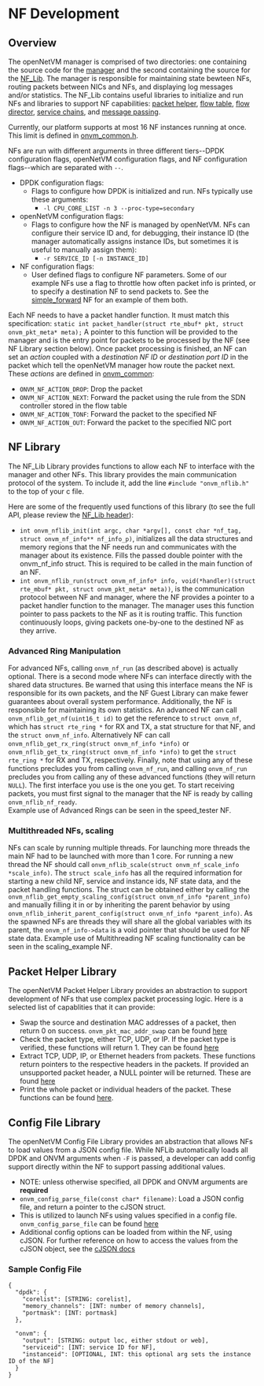 NF Development
==

Overview
--

The openNetVM manager is comprised of two directories: one containing the source code for the [manager][onvm_mgr] and the second containing the source for the [NF_Lib][onvm_nflib].  The manager is responsible for maintaining state bewteen NFs, routing packets between NICs and NFs, and displaying log messages and/or statistics.  The NF_Lib contains useful libraries to initialize and run NFs and libraries to support NF capabilities: [packet helper][pkt_helper], [flow table][flow_table], [flow director][flow_director], [service chains][srvc_chains], and [message passing][msg_passing].

Currently, our platform supports at most 16 NF instances running at once.  This limit is defined in [onvm_common.h][onvm_common.h:L51].

NFs are run with different arguments in three different tiers--DPDK configuration flags, openNetVM configuration flags, and NF configuration flags--which are separated with `--`.
  - DPDK configuration flags:
    + Flags to configure how DPDK is initialized and run.  NFs typically use these arguments:
      - `-l CPU_CORE_LIST -n 3 --proc-type=secondary`
  - openNetVM configuration flags:
    + Flags to configure how the NF is managed by openNetVM.  NFs can configure their service ID and, for debugging, their instance ID (the manager automatically assigns instance IDs, but sometimes it is useful to manually assign them):
      - `-r SERVICE_ID [-n INSTANCE_ID]`
  - NF configuration flags:
    + User defined flags to configure NF parameters.  Some of our example NFs use a flag to throttle how often packet info is printed, or to specify a destination NF to send packets to.  See the [simple_forward][forward] NF for an example of them both.

Each NF needs to have a packet handler function.  It must match this specification: `static int packet_handler(struct rte_mbuf* pkt, struct onvm_pkt_meta* meta);`  A pointer to this function will be provided to the manager and is the entry point for packets to be processed by the NF (see NF Library section below).  Once packet processing is finished, an NF can set an _action_ coupled with a _destination NF ID_ or _destination port ID_ in the packet which tell the openNetVM manager how route the packet next.  These _actions_ are defined in [onvm_common][onvm_common.h:L55]:
  - `ONVM_NF_ACTION_DROP`: Drop the packet
  - `ONVM_NF_ACTION_NEXT`: Forward the packet using the rule from the SDN controller stored in the flow table
  - `ONVM_NF_ACTION_TONF`: Forward the packet to the specified NF
  - `ONVM_NF_ACTION_OUT`: Forward the packet to the specified NIC port

NF Library
--

The NF_Lib Library provides functions to allow each NF to interface with the manager and other NFs.  This library provides the main communication protocol of the system.  To include it, add the line `#include "onvm_nflib.h"` to the top of your c file.

Here are some of the frequently used functions of this library (to see the full API, please review the [NF_Lib header][onvm_nflib.h]):
  - `int onvm_nflib_init(int argc, char *argv[], const char *nf_tag, struct onvm_nf_info** nf_info_p)`, initializes all the data structures and memory regions that the NF needs run and communicates with the manager about its existence. Fills the passed double pointer with the onvm_nf_info struct. This is required to be called in the main function of an NF.
  - `int onvm_nflib_run(struct onvm_nf_info* info, void(*handler)(struct rte_mbuf* pkt, struct onvm_pkt_meta* meta))`, is the communication protocol between NF and manager, where the NF provides a pointer to a packet handler function to the manager.  The manager uses this function pointer to pass packets to the NF as it is routing traffic.  This function continuously loops, giving packets one-by-one to the destined NF as they arrive.

### Advanced Ring Manipulation
For advanced NFs, calling `onvm_nf_run` (as described above) is actually optional. There is a second mode where NFs can interface directly with the shared data structures.  Be warned that using this interface means the NF is responsible for its own packets, and the NF Guest Library can make fewer guarantees about overall system performance.  Additionally, the NF is responsible for maintaining its own statistics.  An advanced NF can call `onvm_nflib_get_nf(uint16_t id)` to get the reference to `struct onvm_nf`, which has `struct rte_ring *` for RX and TX, a stat structure for that NF, and the `struct onvm_nf_info`. Alternatively NF can call `onvm_nflib_get_rx_ring(struct onvm_nf_info *info)` or `onvm_nflib_get_tx_ring(struct onvm_nf_info *info)` to get the `struct rte_ring *` for RX and TX, respectively. Finally, note that using any of these functions precludes you from calling `onvm_nf_run`, and calling `onvm_nf_run` precludes you from calling any of these advanced functions (they will return `NULL`).  The first interface you use is the one you get. To start receiving packets, you must first signal to the manager that the NF is ready by calling `onvm_nflib_nf_ready`.  
Example use of Advanced Rings can be seen in the speed_tester NF.

### Multithreaded NFs, scaling
NFs can scale by running multiple threads. For launching more threads the main NF had to be launched with more than 1 core. For running a new thread the NF should call `onvm_nflib_scale(struct onvm_nf_scale_info *scale_info)`. The `struct scale_info` has all the required information for starting a new child NF, service and instance ids, NF state data, and the packet handling functions. The struct can be obtained either by calling the `onvm_nflib_get_empty_scaling_config(struct onvm_nf_info *parent_info)` and manually filling it in or by inheriting the parent behavior by using `onvm_nflib_inherit_parent_config(struct onvm_nf_info *parent_info)`. As the spawned NFs are threads they will share all the global variables with its parent, the `onvm_nf_info->data` is a void pointer that should be used for NF state data.
Example use of Multithreading NF scaling functionality can be seen in the scaling_example NF.

Packet Helper Library
--

The openNetVM Packet Helper Library provides an abstraction to support development of NFs that use complex packet processing logic.  Here is a selected list of capablities that it can provide:

  - Swap the source and destination MAC addresses of a packet, then return 0 on success. `onvm_pkt_mac_addr_swap` can be found [here][onvm_pkt_helper.h:L56]
  - Check the packet type, either TCP, UDP, or IP.  If the packet type is verified, these functions will return 1.  They can be found [here][onvm_pkt_helper.h:L74]
  - Extract TCP, UDP, IP, or Ethernet headers from packets.  These functions return pointers to the respective headers in the packets.  If provided an unsupported packet header, a NULL pointer will be returned.  These are found [here][onvm_pkt_helper.h:L59]
  - Print the whole packet or individual headers of the packet.  These functions can be found [here][onvm_pkt_helper.h:L86].


Config File Library
--

The openNetVM Config File Library provides an abstraction that allows
NFs to load values from a JSON config file. While NFLib automatically
loads all DPDK and ONVM arguments when `-F` is passed, a developer can
add config support directly within the NF to support passing additional
values.

- NOTE: unless otherwise specified, all DPDK and ONVM arguments are **required**
- `onvm_config_parse_file(const char* filename)`: Load a JSON config file, and return a pointer to the cJSON struct.
- This is utilized to launch NFs using values specified in a config
  file. 
  `onvm_config_parse_file` can be found [here][onvm_config_common.h:L51]
- Additional config options can be loaded from within the NF, using cJSON. For further reference on how to access the values from the cJSON object, see the [cJSON docs](https://github.com/DaveGamble/cJSON)

### Sample Config File
```
{
  "dpdk": {
    "corelist": [STRING: corelist],
    "memory_channels": [INT: number of memory channels],
    "portmask": [INT: portmask]
  },

  "onvm": {
    "output": [STRING: output loc, either stdout or web],
    "serviceid": [INT: service ID for NF],
    "instanceid": [OPTIONAL, INT: this optional arg sets the instance ID of the NF]
  }
}
```

[onvm_mgr]: ../onvm/onvm_mgr
[onvm_nflib]: ../onvm/onvm_nflib
[onvm_nflib.h]: ../onvm/onvm_nflib/onvm_nflib.h
[onvm_pkt_helper.h:L56]: ../onvm/onvm_nflib/onvm_pkt_helper.h#L56
[onvm_pkt_helper.h:L59]: ../onvm/onvm_nflib/onvm_pkt_helper.h#L59
[onvm_pkt_helper.h:L74]: ../onvm/onvm_nflib/onvm_pkt_helper.h#L74
[onvm_pkt_helper.h:L86]: ../onvm/onvm_nflib/onvm_pkt_helper.h#L86
[onvm_config_common.h:L51]: ../onvm/onvm_nflib/onvm_config_common.h#L51
[onvm_config_common.h:L108]: ../onvm/onvm_nflib/onvm_config_common.h#L108
[onvm_common.h:L51]: ../onvm/onvm_nflib/onvm_common.h#L51
[onvm_common.h:L55]: ../onvm/onvm_nflib/onvm_common.h#L55
[forward]: ../examples/simple_forward/forward.c#L82
[pkt_helper]: ../onvm/onvm_nflib/onvm_pkt_helper.h
[flow_table]: ../onvm/onvm_nflib/onvm_flow_table.h
[flow_director]: ../onvm/onvm_nflib/onvm_flow_dir.h
[srvc_chains]: ../onvm/onvm_nflib/onvm_sc_common.h
[msg_passing]: ../onvm/onvm_nflib/onvm_msg_common.h


